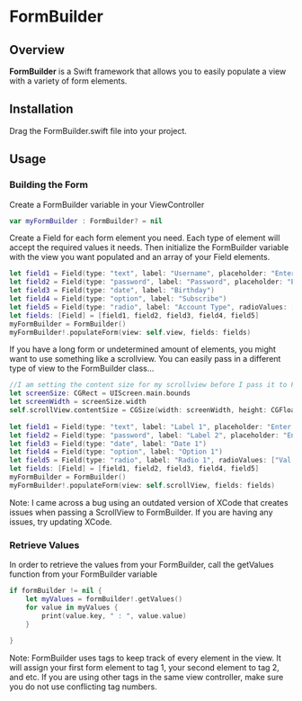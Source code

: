 # FormBuilder

## Overview
**FormBuilder** is a Swift framework that allows you to easily populate a view with a variety of form elements.

## Installation
Drag the FormBuilder.swift file into your project.

## Usage
### Building the Form
Create a FormBuilder variable in your ViewController

```swift
var myFormBuilder : FormBuilder? = nil
```

Create a Field for each form element you need. Each type of element will accept the required values it needs. Then initialize the FormBuilder variable with the view you want populated and an array of your Field elements.

```swift
let field1 = Field(type: "text", label: "Username", placeholder: "Enter text here")
let field2 = Field(type: "password", label: "Password", placeholder: "Enter more text")
let field3 = Field(type: "date", label: "Birthday")
let field4 = Field(type: "option", label: "Subscribe")
let field5 = Field(type: "radio", label: "Account Type", radioValues: ["Buyer", "Seller", "Both"])
let fields: [Field] = [field1, field2, field3, field4, field5]
myFormBuilder = FormBuilder()
myFormBuilder!.populateForm(view: self.view, fields: fields)
```

If you have a long form or undetermined amount of elements, you might want to use something like a scrollview. You can easily pass in a different type of view to the FormBuilder class...

```swift
//I am setting the content size for my scrollview before I pass it to FormBuilder
let screenSize: CGRect = UIScreen.main.bounds
let screenWidth = screenSize.width
self.scrollView.contentSize = CGSize(width: screenWidth, height: CGFloat(2000));
        
let field1 = Field(type: "text", label: "Label 1", placeholder: "Enter text here")
let field2 = Field(type: "password", label: "Label 2", placeholder: "Enter more text")
let field3 = Field(type: "date", label: "Date 1")
let field4 = Field(type: "option", label: "Option 1")
let field5 = Field(type: "radio", label: "Radio 1", radioValues: ["Val 1", "Val 2", "Val 3"])
let fields: [Field] = [field1, field2, field3, field4, field5]
myFormBuilder = FormBuilder()
myFormBuilder!.populateForm(view: self.scrollView, fields: fields)
```

Note: I came across a bug using an outdated version of XCode that creates issues when passing a ScrollView to FormBuilder. If you are having any issues, try updating XCode.

### Retrieve Values
In order to retrieve the values from your FormBuilder, call the getValues function from your FormBuilder variable
```swift
if formBuilder != nil {
    let myValues = formBuilder!.getValues()
    for value in myValues {
        print(value.key, " : ", value.value)
    }
            
}
```

Note: FormBuilder uses tags to keep track of every element in the view. It will assign your first form element to tag 1, your second element to tag 2, and etc. If you are using other tags in the same view controller, make sure you do not use conflicting tag numbers.


